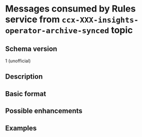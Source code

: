 # Messages consumed by Rules service from `ccx-XXX-insights-operator-archive-synced` topic

## Schema version

1 (unofficial)

## Description

## Basic format

## Possible enhancements

## Examples
